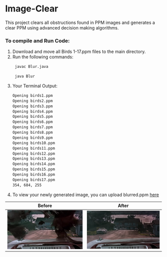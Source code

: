 # Image-Clear
This project clears all obstructions found in PPM images and generates a clear PPM using advanced decision making algorithms. 

### To compile and Run Code:
  1. Download and move all Birds 1-17.ppm files to the main directory. 
  2. Run the following commands:
     ```sh
      javac Blur.java
      ```
      ```sh
       java Blur
      ```
   3. Your Terminal Output:
        ```sh
        Opening birds1.ppm
        Opening birds2.ppm
        Opening birds3.ppm
        Opening birds4.ppm
        Opening birds5.ppm
        Opening birds6.ppm
        Opening birds7.ppm
        Opening birds8.ppm
        Opening birds9.ppm
        Opening birds10.ppm
        Opening birds11.ppm
        Opening birds12.ppm
        Opening birds13.ppm
        Opening birds14.ppm
        Opening birds15.ppm
        Opening birds16.ppm
        Opening birds17.ppm
        354, 684, 255
        ```
   4. To view your newly generated image, you can upload blurred.ppm [here](https://deep-jain.github.io/Image-Clear/ppmReader.html)

Before | After
------------ | -------------
![Before](https://github.com/deep-jain/Image-Clear/blob/main/Static/Before.png) |![After](https://github.com/deep-jain/Image-Clear/blob/main/Static/After.png)

